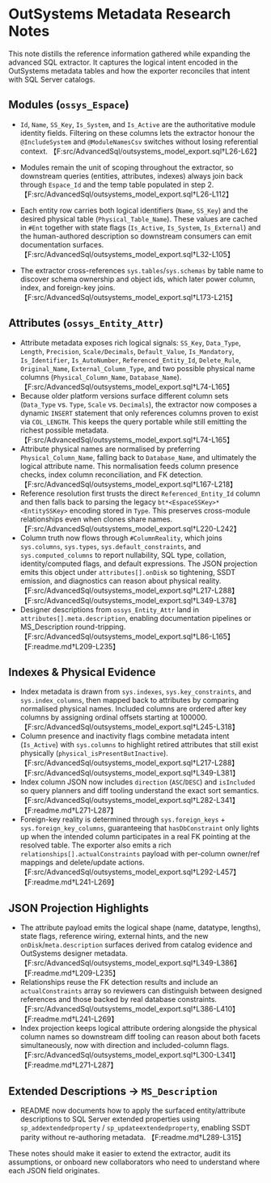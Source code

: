 # OutSystems Metadata Research Notes

This note distills the reference information gathered while expanding the advanced SQL extractor. It captures the logical intent encoded in the OutSystems metadata tables and how the exporter reconciles that intent with SQL Server catalogs.

## Modules (`ossys_Espace`)
- `Id`, `Name`, `SS_Key`, `Is_System`, and `Is_Active` are the authoritative module identity fields. Filtering on these columns lets the extractor honour the `@IncludeSystem` and `@ModuleNamesCsv` switches without losing referential context. 【F:src/AdvancedSql/outsystems_model_export.sql†L26-L62】
- Modules remain the unit of scoping throughout the extractor, so downstream queries (entities, attributes, indexes) always join back through `Espace_Id` and the temp table populated in step 2. 【F:src/AdvancedSql/outsystems_model_export.sql†L26-L112】

- Each entity row carries both logical identifiers (`Name`, `SS_Key`) and the desired physical table (`Physical_Table_Name`). These values are cached in `#Ent` together with state flags (`Is_Active`, `Is_System`, `Is_External`) and the human-authored description so downstream consumers can emit documentation surfaces. 【F:src/AdvancedSql/outsystems_model_export.sql†L32-L105】
- The extractor cross-references `sys.tables`/`sys.schemas` by table name to discover schema ownership and object ids, which later power column, index, and foreign-key joins. 【F:src/AdvancedSql/outsystems_model_export.sql†L173-L215】

## Attributes (`ossys_Entity_Attr`)
- Attribute metadata exposes rich logical signals: `SS_Key`, `Data_Type`, `Length`, `Precision`, `Scale/Decimals`, `Default_Value`, `Is_Mandatory`, `Is_Identifier`, `Is_AutoNumber`, `Referenced_Entity_Id`, `Delete_Rule`, `Original_Name`, `External_Column_Type`, and two possible physical name columns (`Physical_Column_Name`, `Database_Name`). 【F:src/AdvancedSql/outsystems_model_export.sql†L74-L165】
- Because older platform versions surface different column sets (`Data_Type` vs. `Type`, `Scale` vs. `Decimals`), the extractor now composes a dynamic `INSERT` statement that only references columns proven to exist via `COL_LENGTH`. This keeps the query portable while still emitting the richest possible metadata. 【F:src/AdvancedSql/outsystems_model_export.sql†L74-L165】
- Attribute physical names are normalised by preferring `Physical_Column_Name`, falling back to `Database_Name`, and ultimately the logical attribute name. This normalisation feeds column presence checks, index column reconciliation, and FK detection. 【F:src/AdvancedSql/outsystems_model_export.sql†L167-L218】
- Reference resolution first trusts the direct `Referenced_Entity_Id` column and then falls back to parsing the legacy `bt*<EspaceSSKey>*<EntitySSKey>` encoding stored in `Type`. This preserves cross-module relationships even when clones share names. 【F:src/AdvancedSql/outsystems_model_export.sql†L220-L242】
- Column truth now flows through `#ColumnReality`, which joins `sys.columns`, `sys.types`, `sys.default_constraints`, and `sys.computed_columns` to report nullability, SQL type, collation, identity/computed flags, and default expressions. The JSON projection emits this object under `attributes[].onDisk` so tightening, SSDT emission, and diagnostics can reason about physical reality. 【F:src/AdvancedSql/outsystems_model_export.sql†L217-L288】【F:src/AdvancedSql/outsystems_model_export.sql†L349-L378】
- Designer descriptions from `ossys_Entity_Attr` land in `attributes[].meta.description`, enabling documentation pipelines or MS_Description round-tripping. 【F:src/AdvancedSql/outsystems_model_export.sql†L86-L165】【F:readme.md†L209-L235】

## Indexes & Physical Evidence
- Index metadata is drawn from `sys.indexes`, `sys.key_constraints`, and `sys.index_columns`, then mapped back to attributes by comparing normalised physical names. Included columns are ordered after key columns by assigning ordinal offsets starting at 100000. 【F:src/AdvancedSql/outsystems_model_export.sql†L245-L318】
- Column presence and inactivity flags combine metadata intent (`Is_Active`) with `sys.columns` to highlight retired attributes that still exist physically (`physical_isPresentButInactive`). 【F:src/AdvancedSql/outsystems_model_export.sql†L217-L288】【F:src/AdvancedSql/outsystems_model_export.sql†L349-L381】
- Index column JSON now includes `direction` (`ASC`/`DESC`) and `isIncluded` so query planners and diff tooling understand the exact sort semantics. 【F:src/AdvancedSql/outsystems_model_export.sql†L282-L341】【F:readme.md†L271-L287】
- Foreign-key reality is determined through `sys.foreign_keys` + `sys.foreign_key_columns`, guaranteeing that `hasDbConstraint` only lights up when the intended column participates in a real FK pointing at the resolved table. The exporter also emits a rich `relationships[].actualConstraints` payload with per-column owner/ref mappings and delete/update actions. 【F:src/AdvancedSql/outsystems_model_export.sql†L292-L457】【F:readme.md†L241-L269】

## JSON Projection Highlights
- The attribute payload emits the logical shape (name, datatype, lengths), state flags, reference wiring, external hints, and the new `onDisk`/`meta.description` surfaces derived from catalog evidence and OutSystems designer metadata. 【F:src/AdvancedSql/outsystems_model_export.sql†L349-L386】【F:readme.md†L209-L235】
- Relationships reuse the FK detection results and include an `actualConstraints` array so reviewers can distinguish between designed references and those backed by real database constraints. 【F:src/AdvancedSql/outsystems_model_export.sql†L386-L410】【F:readme.md†L241-L269】
- Index projection keeps logical attribute ordering alongside the physical column names so downstream diff tooling can reason about both facets simultaneously, now with direction and included-column flags. 【F:src/AdvancedSql/outsystems_model_export.sql†L300-L341】【F:readme.md†L271-L287】

## Extended Descriptions → `MS_Description`
- README now documents how to apply the surfaced entity/attribute descriptions to SQL Server extended properties using `sp_addextendedproperty` / `sp_updateextendedproperty`, enabling SSDT parity without re-authoring metadata. 【F:readme.md†L289-L315】

These notes should make it easier to extend the extractor, audit its assumptions, or onboard new collaborators who need to understand where each JSON field originates.
